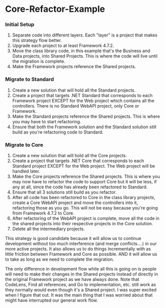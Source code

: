 # Core-Refactor-Example

### Initial Setup
1. Separate code into different layers. Each "layer" is a project that makes this strategy flow better.
2. Upgrade each project to at least Framework 4.7.2.
3. Move the class library code, in this example that's the Business and Data projects, into Shared Projects. This is where the code will live until the migration is complete.
4. Make the Framework projects reference the Shared projects.

### Migrate to Standard
1. Create a new solution that will hold all the Standard projects.
2. Create a project that targets .NET Standard that corresponds to each Framework project EXCEPT for the Web project which contains all the controllers. There is no Standard WebAPI project, only Core or Framework.
3. Make the Standard projects reference the Shared projects. This is where you may have to start refactoring.
4. Ensure that both the Framework solution and the Standard solution still build as you're refactoring code to Standard.

### Migrate to Core
1. Create a new solution that will hold all the Core projects.
2. Create a project that targets .NET Core that corresponds to each Standard project EXCEPT for the Web project. The Web project will be handled later.
3. Make the Core projects reference the Shared projects. This is where you may now have to refactor the code to support Core but it will be less, if any at all, since the code has already been refactored to Standard.
4. Ensure that all 3 solutions still build as you refactor.
5. After all code has been refactored to Core in the class library projects, create a Core WebAPI project and move the controllers into it, refactoring those as you go. This will not be easy because you're going from Framework 4.7.2 to Core.
6. After refactoring of the WebAPI project is complete, move all the code in the shared projects into their respective projects in the Core solution.
7. Delete all the intermediary projects.

This strategy is good candidate because it will allow us to continue development without too much interference (and merge conflicts....) in our more active projects. It also allows us to do things incrementally with as little friction between Framework and Core as possible. AND it will allow us to take as long as we need to complete the migration.

The only difference in development flow while all this is going on is people will need to make their changes in the Shared projects instead of directly in the original Framework project as we have always done. Note that CodeLens, Find all references, and Go to implementation, etc. still work as they normally would even though it's a Shared project. I was super excited when I figure that out. It was the main thing that I was worried about that might have interrupted our general work flow.

